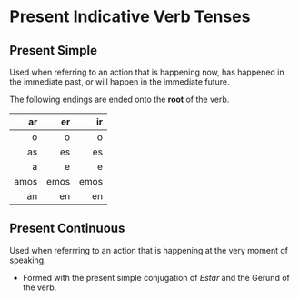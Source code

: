Present Indicative Verb Tenses
==============================

Present Simple
--------------

Used when referring to an action that is happening now, has happened in the immediate past, or will happen in the immediate future.

The following endings are ended onto the __root__ of the verb.

   ar |  er  | ir
 ----:|-----:|----:
    o |    o |    o
   as |   es |   es
    a |    e |    e
 amos | emos | emos
   an |   en |   en

Present Continuous
------------------

Used when referrring to an action that is happening at the very moment of speaking.

 - Formed with the present simple conjugation of _Estar_ and the Gerund of the verb.


